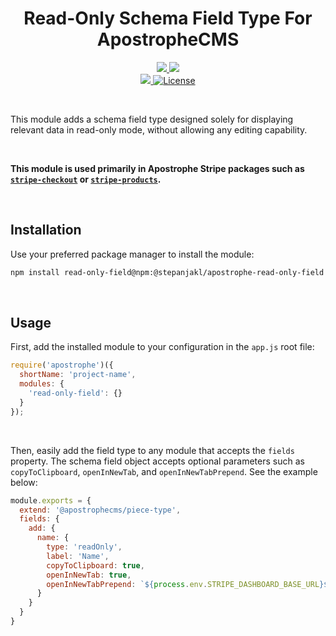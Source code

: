 <div align="center">
    <h1>
        Read-Only Schema Field Type For ApostropheCMS
    </h1>
    <p>
        <a aria-label="Apostrophe logo" href="https://v3.docs.apostrophecms.org">
            <img src="https://img.shields.io/badge/MADE%20FOR%20APOSTROPHECMS-000000.svg?style=for-the-badge&logo=Apostrophe&labelColor=6516DD">
        </a>
        <a aria-label="Stripe logo" href="https://stripe.com">
            <img src="https://img.shields.io/badge/STRIPE-000000.svg?style=for-the-badge&logo=Stripe&labelColor=635bFF&logoColor=FFFFFF">
        </a>
        <br>
        <a aria-label="Personal logo" href="https://stepanjakl.com">
            <img src="https://img.shields.io/badge/STEPANJAKL.COM%20-000000.svg?style=for-the-badge&labelColor=EED500&logo=data:image/svg+xml;base64,PHN2ZyB4bWxucz0iaHR0cDovL3d3dy53My5vcmcvMjAwMC9zdmciIHZpZXdCb3g9IjAgMCAyMCAyMCI+PHBhdGggZmlsbD0iIzAwMDAwMCIgZD0iTTAgMTV2NWgyMFY3LjVIMHY1aDE1LjA1VjE1SDBaTTIwIDBIMHY1aDIwVjBaIiAvPjwvc3ZnPg==">
        </a>
        <a aria-label="License"
           href="https://github.com/apostrophecms/module-template/blob/main/LICENSE.md">
            <img alt="License"
                 src="https://img.shields.io/static/v1?style=for-the-badge&labelColor=000000&label=License&message=MIT&color=3DA639">
        </a>
    </p>
</div>

<br>

This module adds a schema field type designed solely for displaying relevant data in read-only mode, without allowing any editing capability.

<br>

**This module is used primarily in Apostrophe Stripe packages such as [`stripe-checkout`](https://github.com/stepanjakl/apostrophe-stripe-checkout) or [`stripe-products`](https://github.com/stepanjakl/apostrophe-stripe-products).**

<br>

## Installation

Use your preferred package manager to install the module:

```zsh
npm install read-only-field@npm:@stepanjakl/apostrophe-read-only-field
```

<br>

## Usage

First, add the installed module to your configuration in the `app.js` root file:

```js
require('apostrophe')({
  shortName: 'project-name',
  modules: {
    'read-only-field': {}
  }
});
```

<br>

Then, easily add the field type to any module that accepts the `fields` property. The schema field object accepts optional parameters such as `copyToClipboard`, `openInNewTab`, and `openInNewTabPrepend`. See the example below:

```js
module.exports = {
  extend: '@apostrophecms/piece-type',
  fields: {
    add: {
      name: {
        type: 'readOnly',
        label: 'Name',
        copyToClipboard: true,
        openInNewTab: true,
        openInNewTabPrepend: `${process.env.STRIPE_DASHBOARD_BASE_URL}${process.env.STRIPE_TEST_MODE === 'false' ? '' : '/test'}/prices/`
      }
    }
  }
}
```
